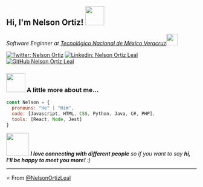 <h2> Hi, I'm Nelson Ortiz! <img src="https://media2.giphy.com/media/v1.Y2lkPTc5MGI3NjExNWMyNGJjMmE5N2YxYjZkZmMwNGM5YzFjNWI2ZGJmYjQ4NGY1ODA5YiZjdD1z/1gPz2Dmn3uXMmhErn2/giphy.gif" width="50"></h2>
<p><em>Software Enginner at <a href="https://www.veracruz.tecnm.mx/">Tecnológico Nacional de México Veracruz</a><img src="https://media.giphy.com/media/fYSnHlufseco8Fh93Z/giphy.gif" width="30">
</em></p>

[![Twitter: Nelson Ortiz](https://img.shields.io/twitter/follow/NelsonOrtiz?style=social)](https://twitter.com/NelsonO10685323)
[![Linkedin: Nelson Ortiz Leal](https://img.shields.io/badge/-NelsonOrtizLeal-blue?style=flat-square&logo=Linkedin&logoColor=white&link=https://www.linkedin.com/in/thaianebraga/)](https://www.linkedin.com/in/nelson-ortiz-leal-598825271/)
[![GitHub Nelson Ortiz Leal](https://img.shields.io/github/followers/NelsonOrtizLeal?label=follow&style=social)](https://github.com/NelsonOrtizLeal)


### <img src="https://media.giphy.com/media/VgCDAzcKvsR6OM0uWg/giphy.gif" width="50"> A little more about me...  

```javascript
const Nelson = {
  pronouns: "He" | "Him",
  code: [Javascript, HTML, CSS, Python, Java, C#, PHP],
  tools: [React, Node, Jest]
}
```

<img src="https://media.giphy.com/media/LnQjpWaON8nhr21vNW/giphy.gif" width="60"> <em><b>I love connecting with different people</b> so if you want to say <b>hi, I'll be happy to meet you more!</b> :)</em>

---

⭐️ From [@NelsonOrtizLeal](https://github.com/NelsonOrtizLeal)
